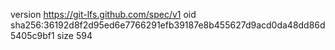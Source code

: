 version https://git-lfs.github.com/spec/v1
oid sha256:36192d8f2d95ed6e7766291efb39187e8b455627d9acd0da48dd86d5405c9bf1
size 594
